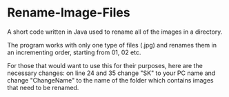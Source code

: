 # Rename-Image-Files
A short code written in Java used to rename all of the images in a directory.

The program works with only one type of files (.jpg) and renames them in an incrementing order, starting from 01, 02 etc.

For those that would want to use this for their purposes, here are the necessary changes: on line 24 and 35 change "SK" to your PC name and change "ChangeName" to the name of the folder which contains images that need to be renamed.
